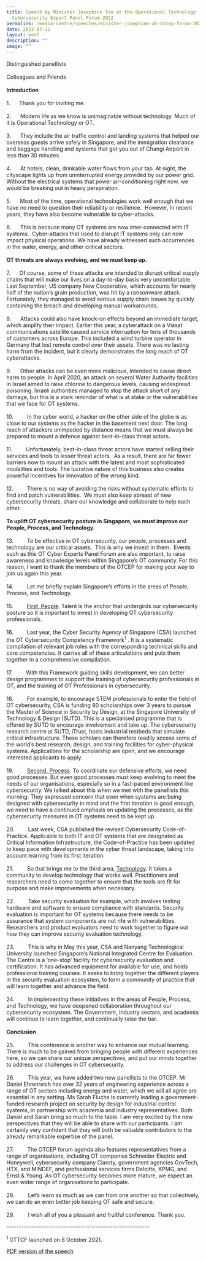 ```yaml
---
title: Speech by Minister Josephine Teo at the Operational Technology
  Cybersecurity Expert Panel Forum 2022
permalink: /media-centre/speeches/minister-josephine-at-otcep-forum-2022/
date: 2022-07-12
layout: post
description: ""
image: ""
---
```

<p>Distinguished panellists<br>
<br>
Colleagues and Friends<br>
<strong><br>
Introduction</strong><br>
<br>
1.<span style="white-space: pre;">		</span>Thank you for inviting me.<br>
<br>
2.<span style="white-space: pre;">		</span>Modern life as we know is unimaginable without technology. Much of it is Operational Technology or OT.&nbsp;&nbsp;<br>
<br>
3.<span style="white-space: pre;">		</span>They include the air traffic control and landing systems that helped our overseas guests arrive safely in Singapore, and the immigration clearance and baggage handling and systems that got you out of Changi Airport in less than 30 minutes.&nbsp;<br>
<br>
4.<span style="white-space: pre;"> 		</span>At hotels, clean, drinkable water flows from your tap. At night, the cityscape lights up from uninterrupted energy provided by our power grid. Without the electrical systems that power air-conditioning right now, we would be breaking out in heavy perspiration.<br>
<br>
5.<span style="white-space: pre;">		</span>Most of the time, operational technologies work well enough that we have no need to question their reliability or resilience.&nbsp; However, in recent years, they have also become vulnerable to cyber-attacks.&nbsp;&nbsp;<br>
<br>
6.<span style="white-space: pre;">		</span>This is because many OT systems are now inter-connected with IT systems.&nbsp; Cyber-attacks that used to disrupt IT systems only can now impact physical operations. We have already witnessed such occurrences in the water, energy, and other critical sectors.&nbsp;<br>
<br>
<strong>OT threats are always evolving, and we must keep up.&nbsp;<br>
</strong>
<br>
7.<span style="white-space: pre;">		</span>Of course, some of these attacks are intended to disrupt critical supply chains that will make our lives on a day-to-day basis very uncomfortable. Last September, US company New Cooperative, which accounts for nearly half of the nation’s grain production, was hit by a ransomware attack. Fortunately, they managed to avoid serious supply chain issues by quickly containing the breach and developing manual workarounds.&nbsp;<br>
<br>
8.<span style="white-space: pre;"> 		</span>Attacks could also have knock-on effects beyond an immediate target, which amplify their impact. Earlier this year, a cyberattack on a Viasat communications satellite caused service interruption for tens of thousands of customers across Europe. This included a wind turbine operator in Germany that lost remote control over their assets. There was no lasting harm from the incident, but it clearly demonstrates the long reach of OT cyberattacks.&nbsp;<br>
<br>
9.<span style="white-space: pre;"> 		</span>Other attacks can be even more malicious, intended to cause direct harm to people. In April 2020, an attack on several Water Authority facilities in Israel aimed to raise chlorine to dangerous levels, causing widespread poisoning. Israeli authorities managed to stop the attack short of any damage, but this is a stark reminder of what is at stake or the vulnerabilities that we face for OT systems.&nbsp;<br>
<br>
10.<span style="white-space: pre;"> 		</span>In the cyber world, a hacker on the other side of the globe is as close to our systems as the hacker in the basement next door. The long reach of attackers unimpeded by distance means that we must always be prepared to mount a defence against best-in-class threat actors.&nbsp;<br>
<br>
11.<span style="white-space: pre;"> 		</span>Unfortunately, best-in-class threat actors have started selling their services and tools to lesser threat actors.&nbsp; As a result, there are far fewer barriers now to mount an attack with the latest and most sophisticated modalities and tools. The lucrative nature of this business also creates powerful incentives for innovation of the wrong kind.&nbsp;<br>
<br>
12.<span style="white-space: pre;"> 		</span>There is no way of avoiding the risks without systematic efforts to find and patch vulnerabilities.&nbsp; We must also keep abreast of new cybersecurity threats, share our knowledge and collaborate to help each other.&nbsp;<br>
<strong><br>
To uplift OT cybersecurity posture in Singapore, we must improve our People, Process, and Technology.</strong>&nbsp;<br>
<br>
13.<span style="white-space: pre;"> 		</span>To be effective in OT cybersecurity, our people, processes and technology are our critical assets.&nbsp; This is why we invest in them.&nbsp; Events such as this OT Cyber Experts Panel Forum are also important, to raise awareness and knowledge levels within Singapore’s OT community. For this reason, I want to thank the members of the OTCEP for making your way to join us again this year.&nbsp;<br>
<br>
14.<span style="white-space: pre;"> 		</span>Let me briefly explain Singapore’s efforts in the areas of People, Process, and Technology.&nbsp;<br>
<br>
15.<span style="white-space: pre;"> 		</span><span style="text-decoration: underline;">First, People</span>. Talent is the anchor that undergirds our cybersecurity posture so it is important to invest in developing OT cybersecurity professionals.&nbsp;<br>
<br>
16.<span style="white-space: pre;"> 		</span>Last year, the Cyber Security Agency of Singapore (CSA) launched the OT Cybersecurity Competency Framework<sup>1</sup> . It is a systematic compilation of relevant job roles with the corresponding technical skills and core competencies. It carries all of these articulations and puts them together in a comprehensive compilation.&nbsp;&nbsp;<br>
<br>
17.<span style="white-space: pre;"> 		</span>With this Framework guiding skills development, we can better design programmes to support the training of cybersecurity professionals in OT, and the training of OT Professionals in cybersecurity.<br>
<br>
18.<span style="white-space: pre;"> 		</span>For example, to encourage STEM professionals to enter the field of OT cybersecurity, CSA is funding 80 scholarships over 3 years to pursue the Master of Science in Security by Design, at the Singapore University of Technology &amp; Design (SUTD). This is a specialised programme that is offered by SUTD to encourage involvement and take up. The cybersecurity research centre at SUTD, iTrust, hosts industrial testbeds that simulate critical infrastructure. These scholars can therefore readily access some of the world’s best research, design, and training facilities for cyber-physical systems. Applications for the scholarship are open, and we encourage interested applicants to apply.&nbsp;&nbsp;<br>
<br>
19.<span style="white-space: pre;"> 		</span><span style="text-decoration: underline;">Second, Process</span>. To coordinate our defensive efforts, we need good processes. But even good processes must keep evolving to meet the needs of our organisations, especially so in a fast-paced environment like cybersecurity. We talked about this when we met with the panellists this morning. They expressed concern that even when systems are being designed with cybersecurity in mind and the first iteration is good enough, we need to have a continued emphasis on updating the processes, as the cybersecurity measures in OT systems need to be kept up.<br>
<br>
20.<span style="white-space: pre;"> 		</span>Last week, CSA published the revised Cybersecurity Code-of-Practice. Applicable to both IT and OT systems that are designated as Critical Information Infrastructure, the Code-of-Practice has been updated to keep pace with developments in the cyber threat landscape, taking into account learning from its first iteration.&nbsp;<br>
<br>
21.<span style="white-space: pre;"> 		</span>So that brings me to the third area, <span style="text-decoration: underline;">Technology</span>. It takes a community to develop technology that works well. Practitioners and researchers need to come together to ensure that the tools are fit for purpose and make improvements when necessary.&nbsp;<br>
<br>
22.<span style="white-space: pre;"> 		</span>Take security evaluation for example, which involves testing hardware and software to ensure compliance with standards. Security evaluation is important for OT systems because there needs to be assurance that system components are not rife with vulnerabilities. Researchers and product evaluators need to work together to figure out how they can improve security evaluation technology.&nbsp;<br>
<br>
23.<span style="white-space: pre;"> 		</span>This is why in May this year, CSA and Nanyang Technological University launched Singapore’s National Integrated Centre for Evaluation. The Centre is a ‘one-stop’ facility for cybersecurity evaluation and certification. It has advanced equipment for available for use, and holds professional training courses. It seeks to bring together the different players in the security evaluation ecosystem, to form a community of practice that will learn together and advance the field.&nbsp;<br>
<br>
24.<span style="white-space: pre;"> 		</span>In implementing these initiatives in the areas of People, Process, and Technology, we have deepened collaboration throughout our cybersecurity ecosystem. The Government, industry sectors, and academia will continue to learn together, and continually raise the bar.&nbsp;<br>
<br>
<strong>Conclusion</strong><br>
<br>
25.<span style="white-space: pre;"> 		</span>This conference is another way to enhance our mutual learning. There is much to be gained from bringing people with different experiences here, so we can share our unique perspectives, and put our minds together to address our challenges in OT cybersecurity.&nbsp;<br>
<br>
26.<span style="white-space: pre;"> 		</span>This year, we have added two new panellists to the OTCEP. Mr Daniel Ehrenreich has over 32 years of engineering experience across a range of OT sectors including energy and water, which we will all agree are essential in any setting. Ms Sarah Fluchs is currently leading a government-funded research project on security by design for industrial control systems, in partnership with academia and industry representatives. Both Daniel and Sarah bring so much to the table. I am very excited by the new perspectives that they will be able to share with our participants. I am certainly very confident that they will both be valuable contributors to the already remarkable expertise of the panel.&nbsp;<br>
<br>
27.<span style="white-space: pre;"> 		</span>The OTCEP forum agenda also features representatives from a range of organisations, including OT companies Schneider Electric and Honeywell, cybersecurity company Claroty, government agencies GovTech, HTX, and MINDEF, and professional services firms Deloitte, KPMG, and Ernst &amp; Young. As OT cybersecurity becomes more mature, we expect an even wider range of organisations to participate.&nbsp;<br>
<br>
28.<span style="white-space: pre;"> 		</span>Let’s learn as much as we can from one another so that collectively, we can do an even better job keeping OT safe and secure.&nbsp;<br>
<br>
29.<span style="white-space: pre;"> 		</span>I wish all of you a pleasant and fruitful conference. Thank you. </p>
<p>----------------------------------------------------------</p>
<p><sup>1&nbsp;</sup>OTTCF launched on 8 October 2021.</p>

[PDF version of the speech](/files/Speeches%202022/speech%20by%20minister%20josephine%20teo%20at%20the%20otcep%20forum%202022.pdf)